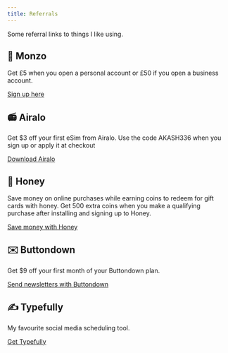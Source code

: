 ```yaml
---
title: Referrals
---
```


Some referral links to things I like using.

## 🏦 Monzo
Get £5 when you open a personal account or £50 if you open a business account.

[Sign up here](https://join.monzo.com/c/hr2fwzn)

## 📻 Airalo
Get $3 off your first eSim from Airalo. Use the code AKASH336 when you sign up or apply it at checkout

[Download Airalo](https://ref.airalo.com/eD98)

## 🍯 Honey
Save money on online purchases while earning coins to redeem for gift cards with honey. Get 500 extra coins when you make a qualifying purchase after installing and signing up to Honey.

[Save money with Honey](joinhoney.com/ref/yfzn7pe) 

## ✉️ Buttondown
Get $9 off your first month of your Buttondown plan.

[Send newsletters with Buttondown](https://buttondown.email/refer/akashgoswami)

## ✍️ Typefully
My favourite social media scheduling tool.

[Get Typefully](https://typefully.com/?via=akash)
